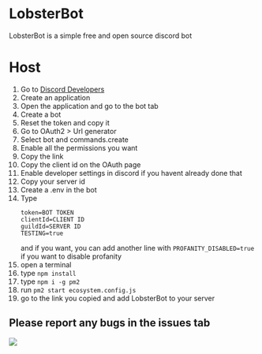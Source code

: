 # LobsterBot

LobsterBot is a simple free and open source discord bot

# Host
1. Go to [Discord Developers](https://discord.com/developers)
2. Create an application
3. Open the application and go to the bot tab
4. Create a bot
5. Reset the token and copy it
6. Go to OAuth2 > Url generator
7. Select bot and commands.create
8. Enable all the permissions you want
9. Copy the link
10. Copy the client id on the OAuth page
11. Enable developer settings in discord if you havent already done that
12. Copy your server id
13. Create a .env in the bot
14. Type
    ```
    token=BOT TOKEN
    clientId=CLIENT ID
    guildId=SERVER ID
    TESTING=true
    ```
    and if you want, you can add another line with `PROFANITY_DISABLED=true` if you want to disable profanity
15. open a terminal
16. type `npm install`
17. type `npm i -g pm2`
18. run `pm2 start ecosystem.config.js`
19. go to the link you copied and add LobsterBot to your server

## Please report any bugs in the issues tab

![](https://bdc2020.o0bc.com/wp-content/uploads/2021/11/blue-lobster-618af4d323eb6.jpeg)